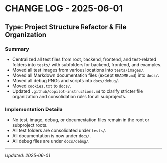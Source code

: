 # CHANGE LOG - 2025-06-01

## Type: Project Structure Refactor & File Organization

### Summary

- Centralized all test files from root, backend, frontend, and test-related folders into `tests/` with subfolders for backend, frontend, and examples.
- Moved all test images from various locations into `tests/images/`.
- Moved all Markdown documentation files (except `README.md`) into `docs/`.
- Moved all debug PNGs and scripts into `docs/debug/`.
- Moved `cookies.txt` to `docs/`.
- Updated `.github/copilot-instructions.md` to clarify stricter file organization and consolidation rules for all subprojects.

### Implementation Details

- No test, image, debug, or documentation files remain in the root or subproject roots.
- All test folders are consolidated under `tests/`.
- All documentation is now under `docs/`.
- All debug files are under `docs/debug/`.

---

_Updated: 2025-06-01_
